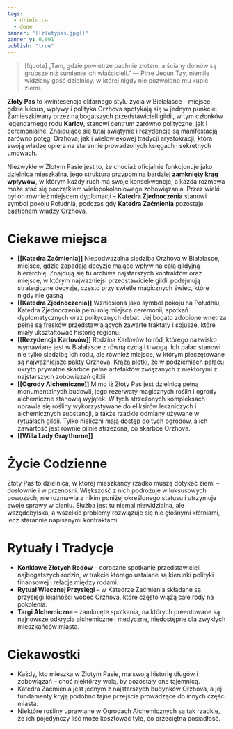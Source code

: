 ```yaml
---
tags:
  - dzielnica
  - done
banner: "[[zlotypas.jpg]]"
banner_y: 0.991
publish: "true"
---
```

>[!quote] „Tam, gdzie powietrze pachnie złotem, a ściany domów są grubsze niż sumienie ich właścicieli.”
>— Pirre Jeoun Tzy, niemile widziany gość dzielnicy, w której nigdy nie pozwolono mu kupić ziemi.

**Złoty Pas** to kwintesencja elitarnego stylu życia w Białałasce – miejsce, gdzie luksus, wpływy i polityka Orzhova spotykają się w jednym punkcie. Zamieszkiwany przez najbogatszych przedstawicieli gildii, w tym członków legendarnego rodu **Karlov**, stanowi centrum zarówno polityczne, jak i ceremonialne. Znajdujące się tutaj świątynie i rezydencje są manifestacją zarówno potęgi Orzhova, jak i wielowiekowej tradycji arystokracji, która swoją władzę opiera na starannie prowadzonych księgach i sekretnych umowach.

Niezwykłe w Złotym Pasie jest to, że chociaż oficjalnie funkcjonuje jako dzielnica mieszkalna, jego struktura przypomina bardziej **zamknięty krąg wpływów**, w którym każdy ruch ma swoje konsekwencje, a każda rozmowa może stać się początkiem wielopokoleniowego zobowiązania. Przez wieki był on również miejscem dyplomacji – **Katedra Zjednoczenia** stanowi symbol pokoju Południa, podczas gdy **Katedra Zaćmienia** pozostaje bastionem władzy Orzhova.
# **Ciekawe miejsca**
- **[[Katedra Zaćmienia]]**
	Niepodważalna siedziba Orzhova w Białałasce, miejsce, gdzie zapadają decyzje mające wpływ na całą gildyjną hierarchię. Znajdują się tu archiwa najstarszych kontraktów oraz miejsce, w którym najważniejsi przedstawiciele gildii podejmują strategiczne decyzje, często przy świetle magicznych świec, które nigdy nie gasną
- **[[Katedra Zjednoczenia]]**
	Wzniesiona jako symbol pokoju na Południu, Katedra Zjednoczenia pełni rolę miejsca ceremonii, spotkań dyplomatycznych oraz politycznych debat. Jej bogato zdobione wnętrza pełne są fresków przedstawiających zawarte traktaty i sojusze, które miały ukształtować historię regionu.
- **[[Rezydencja Karlovów]]**
	Rodzina Karlovów to ród, którego nazwisko wymawiane jest w Białałasce z równą czcią i trwogą. Ich pałac stanowi nie tylko siedzibę ich rodu, ale również miejsce, w którym pieczętowane są najważniejsze pakty Orzhova. Krążą plotki, że w podziemiach pałacu ukryto prywatne skarbce pełne artefaktów związanych z niektórymi z najstarszych zobowiązań gildii.
- **[[Ogrody Alchemiczne]]**
	Mimo iż Złoty Pas jest dzielnicą pełną monumentalnych budowli, jego rezerwaty magicznych roślin i ogrody alchemiczne stanowią wyjątek. W tych strzeżonych kompleksach uprawia się rośliny wykorzystywane do eliksirów leczniczych i alchemicznych substancji, a także rzadkie odmiany używane w rytuałach gildii. Tylko nieliczni mają dostęp do tych ogrodów, a ich zawartość jest równie pilnie strzeżona, co skarbce Orzhova.
- **[[Willa Lady Graythorne]]**
# **Życie Codzienne**
Złoty Pas to dzielnica, w której mieszkańcy rzadko muszą dotykać ziemi – dosłownie i w przenośni. Większość z nich podróżuje w luksusowych powozach, nie rozmawia z nikim poniżej określonego statusu i utrzymuje swoje sprawy w cieniu. Służba jest tu niemal niewidzialna, ale wszędobylska, a wszelkie problemy rozwiązuje się nie głośnymi kłótniami, lecz starannie napisanymi kontraktami.
# **Rytuały i Tradycje**
- **Konklawe Złotych Rodów** – coroczne spotkanie przedstawicieli najbogatszych rodzin, w trakcie którego ustalane są kierunki polityki finansowej i relacje między rodami.
- **Rytuał Wiecznej Przysięgi** – w Katedrze Zaćmienia składane są przysięgi lojalności wobec Orzhova, które często wiążą całe rody na pokolenia.
- **Targi Alchemiczne** – zamknięte spotkania, na których preentowane są najnowsze odkrycia alchemiczne i medyczne, niedostępne dla zwykłych mieszkańców miasta.
# **Ciekawostki**
- Każdy, kto mieszka w Złotym Pasie, ma swoją historię długów i zobowiązań – choć niektórzy wolą, by pozostały one tajemnicą.
- Katedra Zaćmienia jest jednym z najstarszych budynków Orzhova, a jej fundamenty kryją podobno tajne przejścia prowadzące do innych części miasta.
- Niektóre rośliny uprawiane w Ogrodach Alchemicznych są tak rzadkie, że ich pojedynczy liść może kosztować tyle, co przeciętna posiadłość.